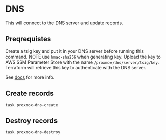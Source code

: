 # DNS

This will connect to the DNS server and update records.

## Preqrequistes
Create a tsig key and put it in your DNS server before running this command. NOTE use `hmac-sha256` when generating key.
Upload the key to AWS SSM Parameter Store with the name `/proxmox/dns/server/tsig/key`. Terraform will retrieve this key to authenticate with the DNS server.


See [docs](https://bind9.readthedocs.io/en/v9.18.2/advanced.html#tsig) for more info.

## Create records
```shell
task proxmox-dns-create
```

## Destroy records
```shell
task proxmox-dns-destroy
```